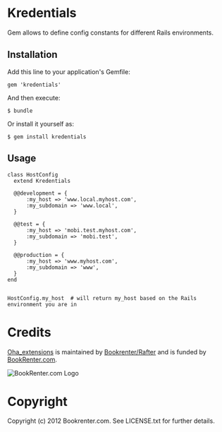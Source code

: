 # Kredentials

Gem allows to define config constants for different Rails environments.

## Installation

Add this line to your application's Gemfile:

    gem 'kredentials'

And then execute:

    $ bundle

Or install it yourself as:

    $ gem install kredentials

## Usage

    class HostConfig
      extend Kredentials

      @@development = {
          :my_host => 'www.local.myhost.com',
          :my_subdomain => 'www.local',
      }

      @@test = {
          :my_host => 'mobi.test.myhost.com',
          :my_subdomain => 'mobi.test',
      }

      @@production = {
          :my_host => 'www.myhost.com',
          :my_subdomain => 'www',
      }
    end


    HostConfig.my_host  # will return my_host based on the Rails environment you are in

# Credits

[Oha_extensions](https://github.com/bkr/oha_extensions) is maintained by [Bookrenter/Rafter](http://github.com/bkr) and is funded by [BookRenter.com](http://www.bookrenter.com "BookRenter.com").

![BookRenter.com Logo](http://assets0.bookrenter.com/images/header/bookrenter_logo.gif "BookRenter.com")

# Copyright

Copyright (c) 2012 Bookrenter.com. See LICENSE.txt for further details.